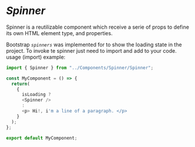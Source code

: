 # ***Spinner***

Spinner is a reutilizable component which receive a serie of props to define its own HTML element type, and properties.

Bootstrap *`spinners`* was implemented for to show the loading state in the project.
To invoke te spinner just need to import and add to your code.
usage (import) example:

```javascript
import { Spinner } from "../Components/Spinner/Spinner";

const MyComponent = () => {
  return(
    {
      isLoading ?
      <Spinner />
      :
      <p> Hi!, i'm a line of a paragraph. </p>
    }
  );
};

export default MyComponent;
```